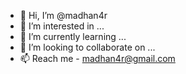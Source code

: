 - 👋 Hi, I’m @madhan4r
- 👀 I’m interested in ...
- 🌱 I’m currently learning ...
- 💞️ I’m looking to collaborate on ...
- 📫 Reach me - madhan4r@gmail.com

<!---
madhan4r/madhan4r is a ✨ special ✨ repository because its `README.md` (this file) appears on your GitHub profile.
You can click the Preview link to take a look at your changes.
--->
